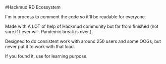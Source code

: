 #Hackmud  RD Ecossystem

I'm in process to comment the code so it'll be readable for everyone. 

Made with A LOT of help of Hackmud community but far from finished (not sure if I ever will. Pandemic break is over.).

Designed to do consistent work with around 250 users and some OOGs, but never put it to work with that load.

If you found it, use for learning purpose.

